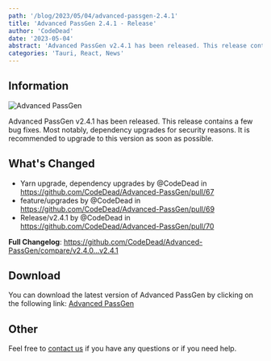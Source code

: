 ```yaml
---
path: '/blog/2023/05/04/advanced-passgen-2.4.1'
title: 'Advanced PassGen 2.4.1 - Release'
author: 'CodeDead'
date: '2023-05-04'
abstract: 'Advanced PassGen v2.4.1 has been released. This release contains a few bug fixes. Most notably, dependency upgrades for security reasons...'
categories: 'Tauri, React, News'
---
```


## Information

![Advanced PassGen](https://i.imgur.com/WcaJL2t.png)

Advanced PassGen v2.4.1 has been released. This release contains a few bug fixes. Most notably, dependency upgrades for security reasons.
It is recommended to upgrade to this version as soon as possible.

## What's Changed

- Yarn upgrade, dependency upgrades by @CodeDead in https://github.com/CodeDead/Advanced-PassGen/pull/67
- feature/upgrades by @CodeDead in https://github.com/CodeDead/Advanced-PassGen/pull/69
- Release/v2.4.1 by @CodeDead in https://github.com/CodeDead/Advanced-PassGen/pull/70

**Full Changelog**: https://github.com/CodeDead/Advanced-PassGen/compare/v2.4.0...v2.4.1

## Download

You can download the latest version of Advanced PassGen by clicking on the following link:
[Advanced PassGen](https://codedead.com/software/advanced-passgen)

## Other

Feel free to [contact us](/contact) if you have any questions or if you need help.
